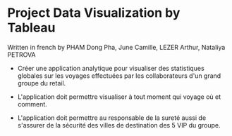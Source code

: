 # Project Data Visualization by Tableau

Written in french by PHAM Dong Pha, June Camille, LEZER Arthur, Nataliya PETROVA

- Créer une application analytique pour visualiser des statistiques globales sur les voyages effectuées par les collaborateurs d'un grand groupe du retail.

- L'application doit permettre visualiser à tout moment qui voyage où et comment.

- L'application doit permettre au responsable de la sureté aussi de s'assurer de la sécurité des villes de destination des 5 VIP du groupe. 





